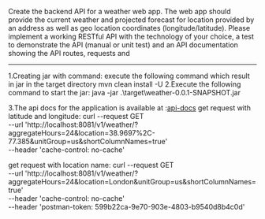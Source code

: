 
Create the backend API for a weather web app.
The web app should provide the current weather and projected forecast for location provided by an
address as well as geo location coordinates (longitude/latitude).
Please implement a working RESTful API with the technology of your choice, a test to demonstrate
the API (manual or unit test) and an API documentation showing the API routes, requests and

---------------------------------------------------------------------------------------------------------------------------------------------------------------
1.Creating jar with command: execute the following command which result in jar in the target directory
   mvn clean install -U
2.Execute the following command to start the jar:
   java -jar .\target\weather-0.0.1-SNAPSHOT.jar


3.The api docs for the application is available at :[api-docs](http://localhost:8081/swagger-ui/index.html)
get request with latitude and longitude: curl --request GET \
--url 'http://localhost:8081/v1/weather/?aggregateHours=24&location=38.9697%2C-77.385&unitGroup=us&shortColumnNames=true' \
--header 'cache-control: no-cache'

get request with location name: curl --request GET \
--url 'http://localhost:8081/v1/weather/?aggregateHours=24&location=London&unitGroup=us&shortColumnNames=true' \
--header 'cache-control: no-cache' \
--header 'postman-token: 599b22ca-9e70-903e-4803-b9540d8b4c0d'


